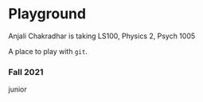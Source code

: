 # Playground

Anjali Chakradhar is taking LS100, Physics 2, Psych 1005

A place to play with `git`.

### Fall 2021

junior
